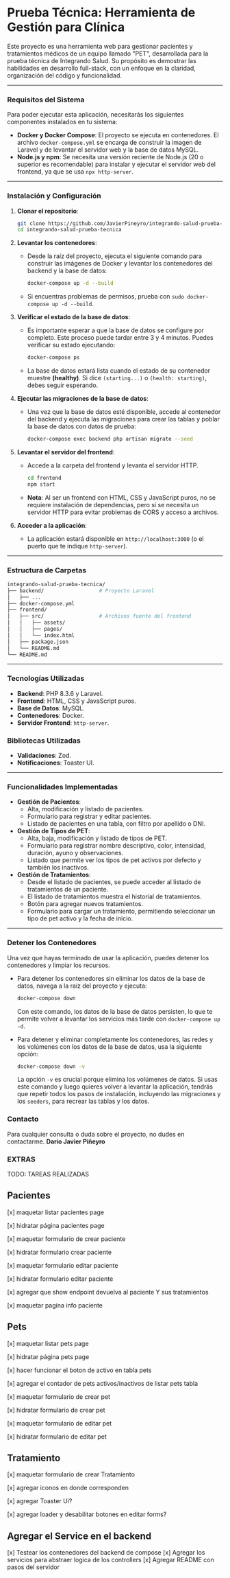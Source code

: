# Prueba Técnica: Herramienta de Gestión para Clínica

Este proyecto es una herramienta web para gestionar pacientes y tratamientos médicos de un equipo llamado "PET", desarrollada para la prueba técnica de Integrando Salud. Su propósito es demostrar las habilidades en desarrollo full-stack, con un enfoque en la claridad, organización del código y funcionalidad.

---

### Requisitos del Sistema

Para poder ejecutar esta aplicación, necesitarás los siguientes componentes instalados en tu sistema:

* **Docker y Docker Compose**: El proyecto se ejecuta en contenedores. El archivo `docker-compose.yml` se encarga de construir la imagen de Laravel y de levantar el servidor web y la base de datos MySQL.
* **Node.js y npm**: Se necesita una versión reciente de Node.js (20 o superior es recomendable) para instalar y ejecutar el servidor web del frontend, ya que se usa `npx http-server`.

---

### Instalación y Configuración

1.  **Clonar el repositorio**:
    ```bash
    git clone https://github.com/JavierPineyro/integrando-salud-prueba-tecnica.git
    cd integrando-salud-prueba-tecnica
    ```

2.  **Levantar los contenedores**:
    * Desde la raíz del proyecto, ejecuta el siguiente comando para construir las imágenes de Docker y levantar los contenedores del backend y la base de datos:
        ```bash
        docker-compose up -d --build
        ```
    * Si encuentras problemas de permisos, prueba con `sudo docker-compose up -d --build`.

3.  **Verificar el estado de la base de datos**:
    * Es importante esperar a que la base de datos se configure por completo. Este proceso puede tardar entre 3 y 4 minutos. Puedes verificar su estado ejecutando:
        ```bash
        docker-compose ps
        ```
    * La base de datos estará lista cuando el estado de su contenedor muestre **(healthy)**. Si dice `(starting...)` o `(health: starting)`, debes seguir esperando.

4.  **Ejecutar las migraciones de la base de datos**:
    * Una vez que la base de datos esté disponible, accede al contenedor del backend y ejecuta las migraciones para crear las tablas y poblar la base de datos con datos de prueba:
        ```bash
        docker-compose exec backend php artisan migrate --seed
        ```

5.  **Levantar el servidor del frontend**:
    * Accede a la carpeta del frontend y levanta el servidor HTTP.
        ```bash
        cd frontend
        npm start     
        ```
    * **Nota**: Al ser un frontend con HTML, CSS y JavaScript puros, no se requiere instalación de dependencias, pero sí se necesita un servidor HTTP para evitar problemas de CORS y acceso a archivos.

6.  **Acceder a la aplicación**:
    * La aplicación estará disponible en `http://localhost:3000` (o el puerto que te indique `http-server`).

---

### Estructura de Carpetas

```bash
integrando-salud-prueba-tecnica/
├── backend/                  # Proyecto Laravel
│   ├── ...
├── docker-compose.yml
├── frontend/
│   ├── src/                  # Archivos fuente del frontend
│   │   ├── assets/
│   │   ├── pages/
│   │   └── index.html
│   ├── package.json
│   └── README.md
└── README.md
```

---

### Tecnologías Utilizadas

* **Backend**: PHP 8.3.6 y Laravel.
* **Frontend**: HTML, CSS y JavaScript puros.
* **Base de Datos**: MySQL.
* **Contenedores**: Docker.
* **Servidor Frontend**: `http-server`.
### Bibliotecas Utilizadas
* **Validaciones**: Zod.
* **Notificaciones**: Toaster UI.
---

### Funcionalidades Implementadas

* **Gestión de Pacientes**:
    * Alta, modificación y listado de pacientes.
    * Formulario para registrar y editar pacientes.
    * Listado de pacientes en una tabla, con filtro por apellido o DNI.
* **Gestión de Tipos de PET**:
    * Alta, baja, modificación y listado de tipos de PET.
    * Formulario para registrar nombre descriptivo, color, intensidad, duración, ayuno y observaciones.
    * Listado que permite ver los tipos de pet activos por defecto y también los inactivos.
* **Gestión de Tratamientos**:
    * Desde el listado de pacientes, se puede acceder al listado de tratamientos de un paciente.
    * El listado de tratamientos muestra el historial de tratamientos.
    * Botón para agregar nuevos tratamientos.
    * Formulario para cargar un tratamiento, permitiendo seleccionar un tipo de pet activo y la fecha de inicio.

---

### Detener los Contenedores

Una vez que hayas terminado de usar la aplicación, puedes detener los contenedores y limpiar los recursos.

* Para detener los contenedores sin eliminar los datos de la base de datos, navega a la raíz del proyecto y ejecuta:
    ```bash
    docker-compose down
    ```
    Con este comando, los datos de la base de datos persisten, lo que te permite volver a levantar los servicios más tarde con `docker-compose up -d`.

* Para detener y eliminar completamente los contenedores, las redes y los volúmenes con los datos de la base de datos, usa la siguiente opción:
    ```bash
    docker-compose down -v
    ```
    La opción `-v` es crucial porque elimina los volúmenes de datos. Si usas este comando y luego quieres volver a levantar la aplicación, tendrás que repetir todos los pasos de instalación, incluyendo las migraciones y los `seeders`, para recrear las tablas y los datos.

### Contacto

Para cualquier consulta o duda sobre el proyecto, no dudes en contactarme.
**Dario Javier Piñeyro**


### EXTRAS
TODO: TAREAS REALIZADAS

## Pacientes
[x] maquetar listar pacientes page

[x] hidratar página pacientes page

[x] maquetar formulario de crear paciente

[x] hidratar formulario crear paciente

[x] maquetar formulario editar paciente

[x] hidratar formulario editar paciente

[x] agregar que show endpoint devuelva al paciente Y sus tratamientos

[x] maquetar pagína info paciente

## Pets

[x] maquetar listar pets page

[x] hidratar página pets page

[x] hacer funcionar el boton de activo en tabla pets

[x] agregar el contador de pets activos/inactivos de listar pets tabla

[x] maquetar formulario de crear pet

[x] hidratar formulario de crear pet

[x] maquetar formulario de editar pet

[x] hidratar formulario de editar pet

## Tratamiento

[x] maquetar formulario de crear Tratamiento

[x] agregar iconos en donde corresponden

[x] agregar Toaster Ui?

[x] agregar loader y desabilitar botones en editar forms?
## Agregar el Service en el backend
[x] Testear los contenedores del backend de compose
[x] Agregar los servicios para abstraer logica de los controllers
[x] Agregar README con pasos del servidor


